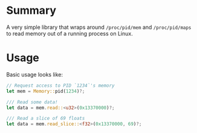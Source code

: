 # Summary

A very simple library that wraps around `/proc/pid/mem` and `/proc/pid/maps`
to read memory out of a running process on Linux.

# Usage

Basic usage looks like:

```rust
// Request access to PID `1234`'s memory
let mem = Memory::pid(1234)?;

/// Read some data!
let data = mem.read::<u32>(0x13370000)?;

/// Read a slice of 69 floats
let data = mem.read_slice::<f32>(0x13370000, 69)?;
```

